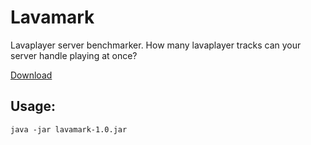 # Lavamark
Lavaplayer server benchmarker. How many lavaplayer tracks can your server handle playing at once?

[Download](https://github.com/GigaFyde/Lavamark/releases/download/1.0.0/lavamark-1.0-all.jar)

## Usage:
```
java -jar lavamark-1.0.jar
```
